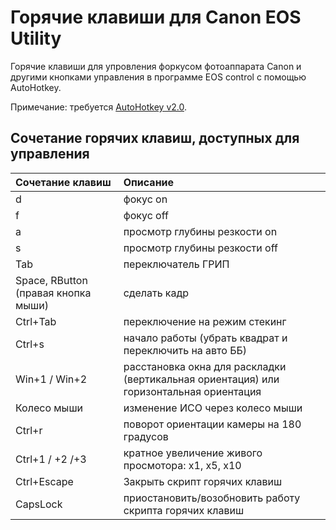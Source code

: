# Горячие клавиши для Canon EOS Utility
Горячие клавиши для упровления форкусом фотоаппарата Canon и другими кнопками управления в программе EOS control с помощью AutoHotkey.

Примечание: требуется [AutoHotkey v2.0](https://www.autohotkey.com/).

## Сочетание горячих клавиш, доступных для управления

| Сочетание клавиш | Описание |
| :---- | :---- |
| d | фокус on |
| f | фокус off |
| a | просмотр глубины резкости on |
| s | просмотр глубины резкости off |
| Tab | переключатель ГРИП |
| Space, RButton (правая кнопка мыши) | сделать кадр |
| Ctrl+Tab | переключение на режим стекинг |
| Ctrl+s | начало работы (убрать квадрат и переключить на авто ББ) |
| Win+1 / Win+2 | расстановка окна для раскладки (вертикальная ориентация) или горизонтальная ориентация |
| Колесо мыши | изменение ИСО через колесо мыши | 
| Ctrl+r | поворот ориентации камеры на 180 градусов |
| Ctrl+1 / +2 /+3 | кратное увеличение живого просмотора: x1, x5, x10 |
| Ctrl+Escape | Закрыть скрипт горячих клавиш |
| CapsLock | приостановить/возобновить работу скрипта горячих клавиш |

